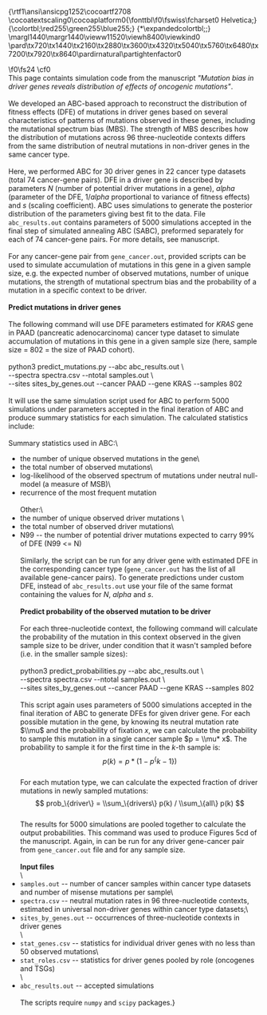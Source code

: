{\rtf1\ansi\ansicpg1252\cocoartf2708
\cocoatextscaling0\cocoaplatform0{\fonttbl\f0\fswiss\fcharset0 Helvetica;}
{\colortbl;\red255\green255\blue255;}
{\*\expandedcolortbl;;}
\margl1440\margr1440\vieww11520\viewh8400\viewkind0
\pard\tx720\tx1440\tx2160\tx2880\tx3600\tx4320\tx5040\tx5760\tx6480\tx7200\tx7920\tx8640\pardirnatural\partightenfactor0

\f0\fs24 \cf0 \
This page containts simulation code from the manuscript *"Mutation bias in driver genes reveals distribution of effects of oncogenic mutations"*.  \
\
We developed an ABC-based approach to reconstruct the distribution of fitness effects (DFE) of mutations in driver genes based on several characteristics of patterns of mutations observed in these genes, including the mutational spectrum bias (MBS). The strength of MBS describes how the distribution of mutations across 96 three-nucleotide contexts differs from the same distribution of neutral mutations in non-driver genes in the same cancer type. \
\
Here, we performed ABC for 30 driver genes in 22 cancer type datasets (total 74 cancer-gene pairs). DFE in a driver gene is described by parameters *N* (number of potential driver mutations in a gene), *alpha* (parameter of the DFE, 1/*alpha* proportional to variance of fitness effects) and *s* (scaling coefficient). ABC uses simulations to generate the posterior distribution of the parameters giving best fit to the data. File `abc_results.out` contains parameters of 5000 simulations accepted in the final step of simulated annealing ABC (SABC), preformed separately for each of 74 cancer-gene pairs. For more details, see manuscript.\
\
For any cancer-gene pair from `gene_cancer.out`, provided scripts can be used to simulate accumulation of mutations in this gene in a given sample size, e.g. the expected number of observed mutations, number of unique mutations, the strength of mutational spectrum bias and the probability of a mutation in a specific context to be driver.\
\
**Predict mutations in driver genes**\
\
The following command will use DFE parameters estimated for *KRAS* gene in PAAD (pancreatic adenocarcinoma) cancer type dataset to simulate accumulation of mutations in this gene in a given sample size (here, sample size = 802 = the size of PAAD cohort). \
\
    python3 predict_mutations.py --abc abc_results.out \\\
    --spectra spectra.csv --ntotal samples.out \\\
    --sites sites_by_genes.out --cancer PAAD --gene KRAS --samples 802\
\
It will use the same simulation script used for ABC to perform 5000 simulations under parameters accepted in the final iteration of ABC and produce summary statistics for each simulation. The calculated statistics include:\
\
Summary statistics used in ABC:\
* the number of unique observed mutations in the gene\
* the total number of observed mutations\
* log-likelihood of the observed spectrum of mutations under neutral null-model (a measure of MSB)\
* recurrence of the most frequent mutation\
\
Other:\
* the number of unique observed driver mutations \
* the total number of observed driver mutations\
* N99 -- the number of potential driver mutations expected to carry 99% of DFE (N99 <= N)\
\
Similarly, the script can be run for any driver gene with estimated DFE in the corresponding cancer type (`gene_cancer.out` has the list of all available gene-cancer pairs). To generate predictions under custom DFE, instead of `abc_results.out` use your file of the same format containing the values for *N*, *alpha* and *s*.\
\
**Predict probability of the observed mutation to be driver**\
\
For each three-nucleotide context, the following command will calculate the probability of the mutation in this context observed in the given sample size to be driver, under condition that it wasn't sampled before (i.e. in the smaller sample sizes):\
\
    python3 predict_probabilities.py --abc abc_results.out \\\
    --spectra spectra.csv --ntotal samples.out \\\
    --sites sites_by_genes.out --cancer PAAD --gene KRAS --samples 802\
\
This script again uses parameters of 5000 simulations accepted in the final iteration of ABC to generate DFEs for given driver gene. For each possible mutation in the gene, by knowing its neutral mutation rate $\\mu$ and the probability of fixation $x$, we can calculate the probability to sample this mutation in a single cancer sample $p = \\mu* x$. The  probability to sample it for the first time in the *k*-th sample is:\
$$ p(k) = p * (1 - p ^\{k-1\}) $$\
For each mutation type, we can calculate the expected fraction of driver mutations in newly sampled mutations: $$ prob_\{driver\} = \\sum_\{drivers\} p(k) / \\sum_\{all\} p(k) $$\
The results for 5000 simulations are pooled together to calculate the output probabilities. This command was used to produce Figures 5cd of the manuscript. Again, in can be run for any driver gene-cancer pair from `gene_cancer.out` file and for any sample size.\
 \
**Input files**\
\
* `samples.out` -- number of cancer samples within cancer type datasets and number of misense mutations per sample\
* `spectra.csv` -- neutral mutation rates in 96 three-nucleotide contexts, estimated in universal non-driver genes within cancer type datasets;\
* `sites_by_genes.out` -- occurrences of three-nucleotide contexts in driver genes\
\
* `stat_genes.csv` -- statistics for individual driver genes with no less than 50 observed mutations\
* `stat_roles.csv` -- statistics for driver genes pooled by role (oncogenes and TSGs)\
\
* `abc_results.out` -- accepted simulations\
\
The scripts require `numpy` and `scipy` packages.}